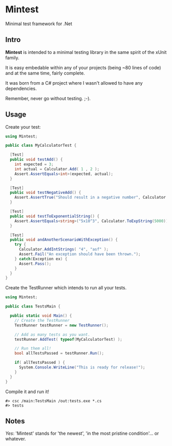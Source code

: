 # Mintest

Minimal test framework for .Net

## Intro

**Mintest** is intended to a minimal testing library in the same spirit
of the xUnit family.

It is easy embedable within any of your projects (being ~80 lines of
code) and at the same time, fairly complete.

It was born from a C# project where I wasn't allowed to have any
dependencies.

Remember, never go without testing. ;-).

## Usage

Create your test:

``` c#
using Mintest;

public class MyCalculatorTest {

  [Test]
  public void testAdd() {
    int expected = 3;
    int actual = Calculator.Add( 1 , 2 );
    Assert.AssertEquals<int>(expected, actual);
  }

  [Test]
  public void testNegativeAdd() {
    Assert.AssertTrue("Should result in a negative number", Calculator.Add(5,-99) < 0);
  }

  [Test]
  public void testToExponentialString() {
    Assert.AssertEquals<string>("5x10^3", Calculator.ToExpString(5000));
  }

  [Test]
  public void andAnotherScenarioWithException() {
    try {
      Calculator.AddIntStrings( "4", "asf" );
      Assert.Fail("An exception should have been thrown.");
    } catch(Exception ex) {
      Assert.Pass();
    }
  }
}
```

Create the TestRunner which intends to run all your tests.

``` c#
using Mintest;

public class TestsMain {

  public static void Main() {
    // Create the TestRunner
    TestRunner testRunner = new TestRunner();

    // Add as many tests as you want.
    testRunner.AddTest( typeof(MyCalculatorTest) );

    // Run them all!
    bool allTestsPassed = testRunner.Run();

    if( allTestsPassed ) {
      System.Console.WriteLine("This is ready for release!");
    }
  }
}
```

Compile it and run it!

```
#> csc /main:TestsMain /out:tests.exe *.cs
#> tests
```

## Notes

*Yes*: 'Mintest' stands for 'the newest', 'in the most pristine
condition'... or whatever.

